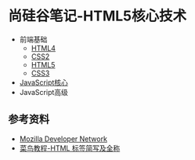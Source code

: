 # 尚硅谷笔记-HTML5核心技术

- 前端基础
  - [HTML4](HTML4.md)
  - [CSS2](CSS2.md)
  - [HTML5](HTML5.md)
  - [CSS3](CSS3.md)
- [JavaScript核心](JavaScript核心.md)
- JavaScript高级


## 参考资料
- [Mozilla Developer Network](https://developer.mozilla.org/zh-CN/)
- [菜鸟教程-HTML 标签简写及全称](https://www.runoob.com/html/html-tag-name.html)
